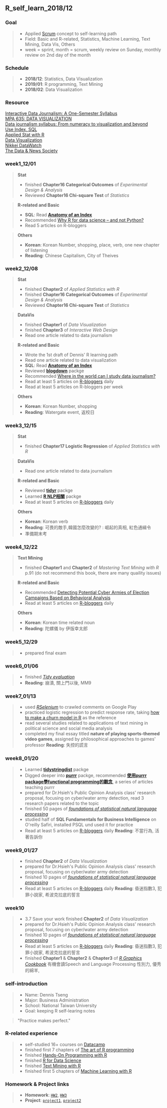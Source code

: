 ## R_self_learn_2018/12

### Goal
> * Applied [Scrum](https://funevo.com/2015/06/27/scrum-ru-men-jie-shao-xin-shou-zhi-nan-introduce/) concept to self-learning path 
> * Field: Basic and R-related, Statistics, Machine Learning, Text Mining, Data Vis, Others   
> * week = sprint, month = scrum, weekly review on Sunday, monthly review on 2nd day of the month

### Schedule
> * **2018/12**: Statistics, Data Visualization   
> * **2019/01**: R programming, Text Mining   
> * **2018/02**: Data Visualization   

### Resource
[Interactive Data Journalism: A One-Semester Syllabus](https://source.opennews.org/articles/interactive-data-journalism-one-semester/)   
[MPA 635: DATA VISUALIZATION](https://datavizf18.classes.andrewheiss.com/)   
[Data journalism syllabus: From numeracy to visualization and beyond](https://journalistsresource.org/syllabi/data-journalism-visualization-mapping-ethics-syllabus)   
[Use Index, SQL](https://use-the-index-luke.com/sql/where-clause)   
[Applied Stat with R](https://daviddalpiaz.github.io/appliedstats/)   
[Data Visualization](http://socviz.co/gettingstarted.html)   
[Nikkei DataWatch](https://asia.nikkei.com/Spotlight/Datawatch)   
[The Data & News Society](https://dnnsociety.org)   

### week1_12/01

> **Stat**   
> * finished **Chapter16 Categorical Outcomes** of *Experimental Design & Analysis*   
> * Reviewed **Chapter16 Chi-square Test** of *Statistics*    

> **R-related and Basic**   
> * **SQL**: Read [**Anatomy of an Index**](https://www.rdocumentation.org/packages/stringr/versions/1.1.0)   
> * Recommended [Why R for data science – and not Python?](https://www.r-bloggers.com/why-r-for-data-science-and-not-python/)
> * Read 5 articles on R-bloggers

> **Others**   
> * **Korean**: Korean Number, shopping, place, verb, one new chapter of listening   
> * **Reading**: Chinese Capitalism, City of Theives

### week2_12/08

> **Stat**   
> * finished **Chapter2** of *Applied Statistics with R*   
> * finished **Chapter16 Categorical Outcomes** of *Experimental Design & Analysis*   
> * Reviewed **Chapter16 Chi-square Test** of *Statistics*   

> **DataVis**   
> * finished **Chapter1** of *Data Visualization*  
> * finished **Chapter3** of *Interactive Web Design*  
> * Read one article related to data journalism   

> **R-related and Basic**   
> * Wrote the 1st draft of Dennis' R learning path   
> * Read one article related to data visualization   
> * **SQL**: Read [**Anatomy of an Index**](https://www.rdocumentation.org/packages/stringr/versions/1.1.0)   
> * Reviewed [**blogdown**](https://www.rdocumentation.org/packages/stringr/versions/1.1.0) packge
> * Recommended [Where in the world can I study data journalism?](https://medium.com/ucd-ischool/where-in-the-world-can-i-study-data-journalism-44c006e55ea5)
> * Read at least 5 articles on [R-bloggers](https://www.cjr.org/index.php) daily
> * Read at least 5 articles on R-bloggers per week

> **Others**   
> * **Korean**: Korean Number, shopping
> * **Reading**: Watergate event, 返校日

### week3_12/15

> **Stat**   
> * finished **Chapter17 Logistic Regression** of *Applied Statistics with R*

> **DataVis**    
> * Read one article related to data journalism   

> **R-related and Basic**   
> * Reviewed [**tidyr**](https://www.rdocumentation.org/packages/stringr/versions/1.1.0) packge
> * Learned [**R NLP相關**](https://www.rdocumentation.org/packages/stringr/versions/1.1.0) packge
> * Read at least 5 articles on [R-bloggers](https://www.cjr.org/index.php) daily

> **Others**   
> * **Korean**: Korean verb
> * **Reading**: 可畏的敵手,韓國怎麼改變的? : 崛起的真相, 紅色通緝令
> * 準備期末考

### week4_12/22

> **Text Mining**   
> * finished **Chapter1** and **Chapter2** of *Mastering Text Mining with R* p.91 (do not recommend this book, there are many quaility issues) 

> **R-related and Basic**   
> * Recommended [Detecting Potential Cyber Armies of Election Campaigns Based on Behavioral Analysis](https://www.slideshare.net/MingHungWang/detecting-potential-cyber-armies-of-election-campaigns-based-on-behavioral-analysis/MingHungWang/detecting-potential-cyber-armies-of-election-campaigns-based-on-behavioral-analysis?fbclid=IwAR3ZsAqyXhlHzVOXzhbIQmlmr4EFBVEllr3n1e3SxpYVX-cmJFvwTbV28eY)
> * Read at least 5 articles on [R-bloggers](https://www.cjr.org/index.php) daily

> **Others**   
> * **Korean**: Korean time related noun
> * **Reading**: 陀螺儀 by 伊版幸太郎

### week5_12/29
> * prepared final exam

### week6_01/06
> * finished [*Tidy evaluation*](https://tidyeval.tidyverse.org/index.html)
> * **Reading**: 崩潰, 關上門以後, MM9

### week7_01/13
> * used [*RSelenium*](https://tidyeval.tidyverse.org/index.html) to crawled comments on Google Play
> * practiced logistic regression to predict response rate, taking [how to make a churn model in R](https://lukesingham.com/how-to-make-a-churn-model-in-r/) as the reference
> * read several studies related to applications of text mining in political science and social media analysis
> * completed my final essay titled **nature of playing sports-themed video games**, assigned by philosophical approaches to games' professor
> **Reading**: 失控的謊言

### week8_01/20
> * Learned [**tidystringdist**](https://colinfay.me/tidystringdist/reference/tidy_stringdist.html) packge
> * Digged deeper into [**purrr**](https://colinfay.me/tidystringdist/reference/tidy_stringdist.html) packge, recommended [**使用purrr package學functional programming的觀念**](https://weitinglin.com/tag/purrr/), a series of articles teaching purrr
> * prepared for Dr.Hsieh's Public Opinion Analysis class' research proposal, focusing on cyber/water army detection, read 3 research papers related to the topic
> * finished 50 pages of [*foundations of statistical natural language processing*](http://www.cookbook-r.com/Graphs/)
> * studied half of **SQL Fundamentals for Business Intelligence** on O'reilly Safiri, installed PSQL und used it for practice
> * Read at least 5 articles on [R-bloggers](https://www.cjr.org/index.php) daily
> **Reading**: 不當行為, 活著告訴你

### week9_01/27
> * finished **Chapter2** of *Data Visualization*  
> * prepared for Dr.Hsieh's Public Opinion Analysis class' research proposal, focusing on cyber/water army detection
> * finished 10 pages of [*foundations of statistical natural language processing*](http://www.cookbook-r.com/Graphs/)
> * Read at least 5 articles on [R-bloggers](https://www.cjr.org/index.php) daily
> **Reading**: 昏迷指數3, 犯罪小說家, 希波克拉底的誓言


### week10
> * 3.7 Save your work finished **Chapter2** of *Data Visualization*  
> * prepared for Dr.Hsieh's Public Opinion Analysis class' research proposal, focusing on cyber/water army detection
> * finished 10 pages of [*foundations of statistical natural language processing*](http://www.cookbook-r.com/Graphs/)
> * Read at least 5 articles on [R-bloggers](https://www.cjr.org/index.php) daily
> **Reading**: 昏迷指數3, 犯罪小說家, 希波克拉底的誓言
> * finished **Chapter1** & **Chapter2** & **Chapter3** of [*R Graphics Cookbook*](http://www.cookbook-r.com/Graphs/)
有機會讀Speech and Language Processing
性別力, 優秀的綿羊, 

### self-introduction
> * Name: Dennis Tseng
> * Major: Business Administration
> * School: National Taiwan University
> * Goal: keeping R self-learing notes

> "Practice makes perfect."

### R-related experience
> * self-studied 16+ courses on [Datacamp](https://www.datacamp.com)
> * finished first 7 chapters of [The art of R programming](http://diytranscriptomics.com/Reading/files/The%20Art%20of%20R%20Programming.pdf)
> * finished [Hands-On Programming with R](http://shop.oreilly.com/product/0636920028574.do)
> * finished [R for Data Science](http://r4ds.had.co.nz)
> * finished [Text Mining with R](https://www.tidytextmining.com/)
> * finished first 5 chapters of [Machine Learning with R](https://the-eye.eu/public/Books/Programming/Machine%20Learning%20with%20R%20-%20Second%20Edition%20%5BeBook%5D.pdf)

### Homework & Project links
> * **Homework**: [`HW2`](https://dennishi0925.github.io/CSX_RProject_Spring_2018/week2/HW2.html), [`HW3`](https://dennishi0925.github.io/CSX_RProject_Spring_2018/week3/HW3.html)
> * **Project**: [`project1`](
https://dennishi0925.github.io/CSX_RProject_Spring_2018/project1/project01.html), [`project2`](https://docs.google.com/presentation/d/1VWUVwEL3ItNMLSffdv3-53xGA-xP0vYW7hlBx3MF0u8/edit#slide=id.p)


